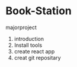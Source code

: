 # Book-Station

majorproject

1.  introduction
2.  Install tools
3.  create react app
4.  creat git repositary
